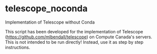 # telescope_noconda
Implementation of Telescope without Conda

This script has been developed for the implementation of Telescope (https://github.com/mlbendall/telescope) on Compute Canada's servers. This is not intended to be run directly! Instead, use it as step by step instructions.
